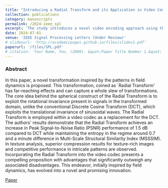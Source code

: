 ```yaml
---
title: "Introducing a Radial Transform and its Application in Video Compression"
collection: publications
category: manuscripts
permalink: /2024-ieee_spl
excerpt: 'The study introduces a novel video encoding approach using the Radial Transform (RT), inspired by field dynamics and rotational invariance, to enhance video compression efficiency in noisy, texture-rich videos.'
date: 2024-07-01
venue: 'IEEE Signal Processing Letters (Under Review)'
# slidesurl: 'http://academicpages.github.io/files/slides1.pdf'
paperurl: '/files/SPL.pdf'
# citation: 'Your Name, You. (2009). &quot;Paper Title Number 1.&quot; <i>Journal 1</i>. 1(1).'
---
```


### Abstract
In this paper, a novel transformation inspired by the patterns in field dynamics is proposed. This transformation, coined as `Radial Transform' has far-reaching effects and can capture a whole slew of transformations. The core idea behind the spherical construct of the Radial Transform is to exploit the rotational invariance present in signals in the transformed domain, unlike the conventional Discrete Cosine Transform (DCT), which exploits the translational invariance of sinusoidal waves. The Radial Transform is employed within a video codec as a replacement for the DCT. The authors' results demonstrate that the Radial Transform achieves an increase in Peak Signal-to-Noise Ratio (PSNR) performance of 1.5 dB compared to DCT while maintaining the entropy in the regime around 0.7 and a minute difference in Multi-Scale Structural Similarity Index (MSSSIM). In texture analysis, superior compression results for texture-rich images and competitive performance in intricate patterns are observed. Incorporating the Radial Transform into the video codec presents a compelling proposition with advantages that significantly outweigh any associated disadvantages. This endeavor, initially inspired by field dynamics, has evolved into a novel and promising innovation.

<a href="/files/SPL.pdf" target="_blank" class="btn">Paper</a>